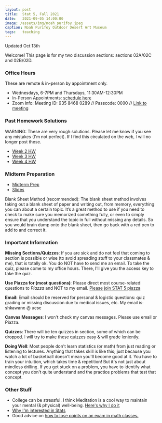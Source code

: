 ```yaml
---
layout: post
title:  Stat 5, Fall 2021
date:   2021-09-05 14:00:00
image: /assets/img/noah_purifoy.jpeg
caption: Noah Purifoy Outdoor Desert Art Museum
tags:   teaching
---
```


Updated Oct 13th

Welcome!
This page is for my two discussion sections: sections 02A/02C and 02B/02D.

### Office Hours
These are remote & in-person by appointment only.
   - Wednesdays, 6-7PM and Thursdays, 11:30AM-12:30PM
   - In-Person Appointments: [schedule here](https://calendly.com/shokawano5/office-hours)
   - Zoom Info: Meeting ID: 935 8468 0289 // Passcode: 0000 // [Link to meeting](https://ucsc.zoom.us/j/93584680289?pwd=eEg0b2F6aTVBTnBKOGoxNWN0WXphQT09)

### Past Homework Solutions

WARNING: These are very rough solutions.  Please let me know if you see any mistakes (I'm not perfect).
If I find this circulated on the web, I will no longer post these.

* [Week 2 HW](https://drive.google.com/file/d/1gmaZyILPSrM7Ol1Z5lL6VF9nqqSDvBQi/view?usp=sharing)
* [Week 3 HW](https://drive.google.com/file/d/1GuwFL9amdxOBQNha870K0G2GpfWiL_b_/view?usp=sharing)
* [Week 4 HW](https://drive.google.com/file/d/1Xgfuc0dz98QYgMMUtOWU-aYSV0bofsFM/view?usp=sharing)

### Midterm Preparation

* [Midterm Prep](https://drive.google.com/file/d/15wjLlv05mkFh7J-o3cZH9Dw5xlnx2kux/view?usp=sharing)
* [Slides](https://drive.google.com/file/d/14v96SJN0P4zKn17EBTdhfDnxjobVelth/view?usp=sharing)

Blank Sheet Method (recommended): The blank sheet method involves taking out a blank sheet of paper and writing out, from memory, everything you can about a certain topic. It’s a great method to use if you need to check to make sure you memorized something fully, or even to simply ensure that you understand the topic in full without missing any details. So you would brain dump onto the blank sheet, then go back with a red pen to add to and correct it.

### Important Information

**Missing Sections/Quizzes**: If you are sick and do not feel that coming to section is possible or wise (to avoid spreading stuff to your classmates & me), that is totally ok.  You do NOT have to send me an email.  To take the quiz, please come to my office hours. There, I'll give you the access key to take the quiz.

**Use Piazza for (most questions)**: Please direct most course-related questions to *Piazza* and NOT to my email.  [Please join STAT 5 piazza](https://piazza.com/uc_santa_cruz/fall2021/stat5/home)

**Email**:  Email should be reserved for personal & logistic questions: quiz grading or missing discussion due to medical issues, etc. My email is: shkawano @ ucsc

**Canvas Messages**: I won't check my canvas messages. Please use email or Piazza.

**Quizzes**:  There will be ten quizzes in section, some of which can be dropped. I will try to make these quizzes easy & will grade leniently.

**Doing Well**: Most people don't learn statistics (or math) from just reading or listening to lectures. Anything that takes skill is like this; just because you watch a lot of basketball doesn't mean you'll become good at it.  You have to train your intuition, which takes time & repetition! But it's not just about mindless drilling. If you get stuck on a problem, you have to identify what concept you don't quite understand and the practice problems that test that concept.  

### Other Stuff

* College can be stressful. I think Meditation is a cool way to maintain your mental (& physical) well-being. [Here's why I do it](https://sho-kawano.github.io/2021/09/27/why-meditate/)
* [Why I'm interested in Stats](https://sho-kawano.github.io/2021/09/08/why-stats/)
* Good advice on [how to lose points on an exam in math classes.](http://acritch.com/losemarks/)
